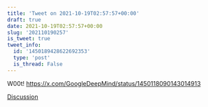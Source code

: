 ```yaml
---
title: 'Tweet on 2021-10-19T02:57:57+00:00'
draft: true
date: 2021-10-19T02:57:57+00:00
slug: '202110190257'
is_tweet: true
tweet_info:
  id: '1450189428622692353'
  type: 'post'
  is_thread: False
---
```




W00t! <https://x.com/GoogleDeepMind/status/1450118090143014913>

[Discussion](https://x.com/sytelus/status/1450189428622692353)
